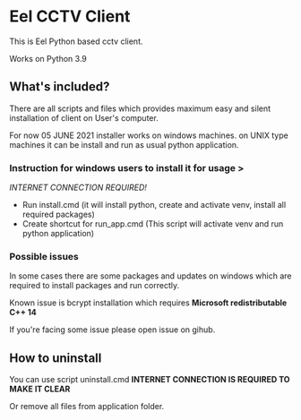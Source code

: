 # Eel CCTV Client

This is Eel Python based cctv client.

Works on Python 3.9

## What's included?

There are all scripts and files which provides maximum easy and silent installation of client on User's computer.

For now 05 JUNE 2021 installer works on windows machines. on UNIX type machines it can be install and run as usual python application.

### Instruction for windows users to install it for usage >
 _INTERNET CONNECTION REQUIRED!_
 
  - Run install.cmd (it will install python, create and activate venv, install all required packages)
  - Create shortcut for run_app.cmd (This script will activate venv and run python application)
  
### Possible issues

In some cases there are some packages and updates on windows which are required to install packages and run correctly.

Known issue is bcrypt installation which requires __Microsoft redistributable C++ 14__

If you're facing some issue please open issue on gihub.

## How to uninstall

You can use script uninstall.cmd __INTERNET CONNECTION IS REQUIRED TO MAKE IT CLEAR__

Or remove all files from application folder.